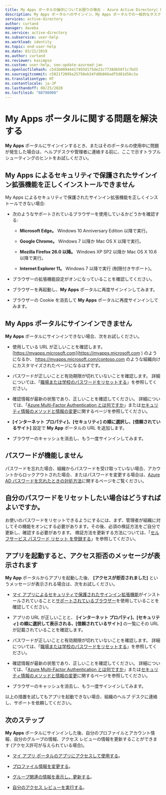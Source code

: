 ```yaml
---
title: My Apps ポータルの操作についてお困りの場合 - Azure Active Directory| Microsoft Docs
description: My Apps ポータルへのサインイン、My Apps ポータルでの一般的なタスクの実行に関するヘルプです。
services: active-directory
author: curtand
manager: daveba
ms.service: active-directory
ms.subservice: user-help
ms.workload: identity
ms.topic: end-user-help
ms.date: 03/21/2019
ms.author: curtand
ms.reviewer: kasimpso
ms.custom: user-help, seo-update-azuread-jan
ms.openlocfilehash: c5d1b08944417493d175de23c7738db58f1c7bd3
ms.sourcegitcommit: c5021f2095e25750eb34fd0b866adf5d81d56c3a
ms.translationtype: HT
ms.contentlocale: ja-JP
ms.lasthandoff: 08/25/2020
ms.locfileid: "88798008"
---
```

# <a name="troubleshoot-problems-with-the-my-apps-portal"></a>My Apps ポータルに関する問題を解決する

**My Apps** ポータルにサインインするとき、またはそのポータルの使用中に問題が発生した場合は、ヘルプデスクや管理者に連絡する前に、ここで示すトラブルシューティングのヒントをお試しください。

## <a name="im-having-trouble-installing-the-my-apps-secure-sign-in-extension"></a>My Apps によるセキュリティで保護されたサインイン拡張機能を正しくインストールできません

My Apps によるセキュリティで保護されたサインイン拡張機能を正しくインストールできない場合:

- 次のようなサポートされているブラウザーを使用しているかどうかを確認する:

    - **Microsoft Edge。** Windows 10 Anniversary Edition 以降で実行。

    - **Google Chrome。** Windows 7 以降か Mac OS X 以降で実行。

    - **Mozilla Firefox 26.0 以降。** Windows XP SP2 以降か Mac OS X 10.6 以降で実行。

    - **Internet Explorer 11。** Windows 7 以降で実行 (制限付きサポート)。

- ブラウザーの拡張機能設定がオンになっていることを確認してください。

- ブラウザーを再起動し、**My Apps** ポータルに再度サインインしてみます。

- ブラウザーの Cookie を消去して **My Apps** ポータルに再度サインインしてみます。

## <a name="i-cant-sign-in-to-the-my-apps-portal"></a>**My Apps** ポータルにサインインできません

**My Apps** ポータルにサインインできない場合、次をお試しください。

- 使用している URL が正しいことを確認します。 [https://myapps.microsoft.com](https://myapps.microsoft.com ) のようになるか、 https://myapps.microsoft.com/contoso.com のような組織向けにカスタマイズされたページになるはずです。

- パスワードが正しいことと有効期限が切れていないことを確認します。 詳細については、「[職場または学校のパスワードをリセットする](active-directory-passwords-update-your-own-password.md)」を参照してください。

- 確認情報が最新の状態であり、正しいことを確認してください。 詳細については、「[Azure Multi-Factor Authentication とは何ですか](./multi-factor-authentication-end-user-first-time.md)」または[セキュリティ情報のメソッドと情報の変更](./security-info-setup-auth-app.md)に関するページを参照してください。

- **[インターネット プロパティ]、[セキュリティ] の順に選択し、[信頼されているサイト]** 設定で **My App** ポータルの URL を追加します。

- ブラウザーのキャッシュを消去し、もう一度サインインしてみます。

## <a name="my-password-isnt-working"></a>パスワードが機能しません

パスワードを忘れた場合、組織からパスワードを受け取っていない場合、アカウントからロックアウトされた場合、またはパスワードを変更する場合は、[Azure AD パスワードを忘れたときの対処方法](active-directory-passwords-update-your-own-password.md)に関するページをご覧ください。

## <a name="i-want-to-be-able-to-reset-my-own-password"></a>自分のパスワードをリセットしたい場合はどうすればよいですか。

お使いのパスワードをリセットできるようにするには、まず、管理者が組織に対してその機能をオンにする必要があります。その後、必須の検証方法をご自分で更新し、確認する必要があります。 検証方法を更新する方法については、「[セルフサービス パスワード リセット を登録する](active-directory-passwords-reset-register.md)」を参照してください。

## <a name="im-getting-an-access-denied-message-when-i-start-an-app"></a>アプリを起動すると、アクセス拒否のメッセージが表示されます

**My App** ポータルからアプリを起動した後、 **[アクセスが拒否されました]** というメッセージが表示される場合は、次をお試しください。

- [マイ アプリによるセキュリティで保護されたサインイン拡張機能](my-apps-portal-end-user-access.md#download-and-install-the-my-apps-secure-sign-in-extension)がインストールされていることと[サポートされているブラウザー](my-apps-portal-end-user-access.md#supported-browsers)を使用していることを確認してください。

- アプリの URL が正しいことと、 **[インターネット プロパティ]、[セキュリティ] の順に選択して表示される、[信頼されているサイト]** の一覧にその URL が記載されていることを確認します。

- パスワードが正しいことと有効期限が切れていないことを確認します。 詳細については、「[職場または学校のパスワードをリセットする](active-directory-passwords-update-your-own-password.md)」を参照してください。

- 確認情報が最新の状態であり、正しいことを確認してください。 詳細については、「[Azure Multi-Factor Authentication とは何ですか](./multi-factor-authentication-end-user-first-time.md)」または[セキュリティ情報のメソッドと情報の変更](./security-info-setup-auth-app.md)に関するページを参照してください。

- ブラウザーのキャッシュを消去し、もう一度サインインしてみます。

以上の措置を試してもアプリを起動できない場合、組織のヘルプ デスクに連絡し、サポートを依頼してください。

## <a name="next-steps"></a>次のステップ

**My Apps** ポータルにサインインした後、自分のプロファイルとアカウント情報、自分のグループの情報、アクセス レビューの情報を更新することができます (アクセス許可が与えられている場合)。

- [マイ アプリ ポータルのアプリにアクセスして使用する](my-apps-portal-end-user-access.md)。

- [プロファイル情報を変更する](my-apps-portal-end-user-update-profile.md)。

- [グループ関連の情報を表示し、更新する](my-apps-portal-end-user-groups.md)。

- [自分のアクセス レビューを実行する](my-apps-portal-end-user-access-reviews.md)。